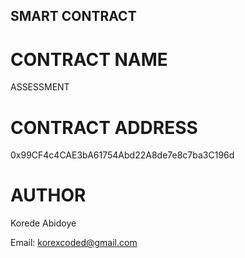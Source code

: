## SMART CONTRACT 


# CONTRACT NAME 
 ASSESSMENT


# CONTRACT ADDRESS
0x99CF4c4CAE3bA61754Abd22A8de7e8c7ba3C196d

# AUTHOR 

Korede Abidoye 

Email: korexcoded@gmail.com